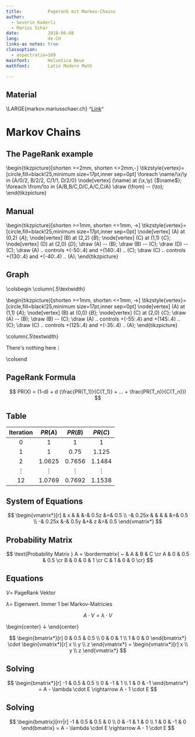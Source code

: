 ```yaml
---
title:          Pagerank mit Markov-Chains
author:
  - Severin Kaderli
  - Marius Schär
date:           2018-06-08
lang:           de-CH
links-as notes: true
classoption:
  - aspectratio=169
mainfont:       Helvetica Neue
mathfont:       Latin Modern Math

---
```

## Material

\LARGE{markov.mariusschaer.ch} ^[Link](https://markov.mariusschaer.ch)^

# Markov Chains

## The PageRank example
\begin{tikzpicture}[shorten >=2mm, shorten <=2mm,-]
  \tikzstyle{vertex}=[circle,fill=black!25,minimum size=17pt,inner sep=0pt]
  \foreach \name/\x/\y in {A/0/2, B/2/2, C/1/1, D/2/0}
    \node[vertex] (\name) at (\x,\y) {$\name$};
  \foreach \from/\to in {A/B,B/C,D/C,A/C,C/A}
    \draw (\from) -- (\to);
\end{tikzpicture}

## Manual
\begin{tikzpicture}[shorten >=1mm, shorten <=1mm, ->]
  \tikzstyle{vertex}=[circle,fill=black!25,minimum size=17pt,inner sep=0pt]
  \node[vertex] (A) at (0,2) {$A$};
  \node[vertex] (B) at (2,2) {$B$};
  \node[vertex] (C) at (1,1) {$C$};
  \node[vertex] (D) at (2,0) {$D$};
  \draw (A) -- (B);
  \draw (B) -- (C);
  \draw (D) -- (C);
  \draw (A) .. controls +(-50:.4) and +(140:.4) .. (C);
  \draw (C) .. controls +(130:.4) and +(-40:.4) .. (A);
\end{tikzpicture}

## Graph
\colsbegin
\column{.5\textwidth}

  \begin{tikzpicture}[shorten >=1mm, shorten <=1mm, ->]
    \tikzstyle{vertex}=[circle,fill=black!25,minimum size=17pt,inner sep=0pt]
    \node[vertex] (A) at (1,1) {$A$};
    \node[vertex] (B) at (0,0) {$B$};
    \node[vertex] (C) at (2,0) {$C$};
    \draw (A) -- (B);
    \draw (B) -- (C);
    \draw (A) .. controls +(-55:.4) and +(145:.4) .. (C);
    \draw (C) .. controls +(125:.4) and +(-35:.4) .. (A);
  \end{tikzpicture}

\column{.5\textwidth}

There's nothing here$\vdots$

\colsend

## PageRank Formula
  $$
  PR(X) = (1-d) + d (\frac{PR(T_1)}{C(T_1)} + ... + \frac{PR(T_n)}{C(T_n)})
  $$

## Table

Iteration| $PR(A)$| $PR(B)$| $PR(C)$
:-------:|:----:|:----:|:----:
0|1|1|1
1|1|0.75|1.125
2|1.0625|0.7656|1.1484
$\vdots$|$\vdots$|$\vdots$|$\vdots$|
12|1.0769|0.7692|1.1538

## System of Equations
$$
\begin{vmatrix*}[r]
 & x     & &      &-& 0.5z &=& 0.5 \\
-& 0.25x & &      & &      &=& 0.5 \\
-& 0.25x &-& 0.5y &+& z    &=& 0.5
\end{vmatrix*}
$$

## Probability Matrix
$$
\text{Probability Matrix } A = \bordermatrix{  ~ & A   & B & C \cr
                A & 0 & 0.5 & 0.5 \cr
                B & 0 & 0   & 1   \cr
                C & 1 & 0   & 0   \cr}
$$

## Equations
$V =$ PageRank Vektor

$\lambda=$ Eigenwert. Immer $1$ bei Markov-Matricies

$$
A \cdot V = \lambda \cdot V
$$

\begin{center}
$\downarrow$
\end{center}

$$
\begin{bmatrix*}[r]
0 & 0.5 & 0.5 \\
0 & 0   & 1 \\
1 & 0   & 0
\end{bmatrix*} \cdot \begin{vmatrix*}[r]
x \\
y \\
z
\end{vmatrix*} = \begin{vmatrix*}[r]
x \\
y \\
z
\end{vmatrix*}
$$

## Solving
$$
\begin{bmatrix*}[r]
-1 & 0.5 & 0.5 \\
0  & -1  & 1   \\
1  & 0   & -1
\end{bmatrix*} = A - \lambda \cdot E \rightarrow A - 1 \cdot E
$$

## Solving
$$
\begin{bmatrix}[rrr|r]
-1 & 0.5 & 0.5 & 0 \\
0  & -1  & 1   & 0 \\
1  & 0   & -1  & 0
\end{bmatrix} = A - \lambda \cdot E \rightarrow A - 1 \cdot E
$$
